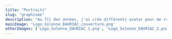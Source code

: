 ```yaml
---
title: "Portraits"
slug: "graphisme"
description: "Au fil des années, j'ai crée différents avatar pour me représenter dans diverses communications."
mainImage: 'Logo_Solenne_DAURIAC_couverture.png'
otherImages: ['Logo_Solenne_DAURIAC_1.png', 'Logo_Solenne_DAURIAC_2.png', 'Logo_Solenne_DAURIAC_3.png']
---
```

